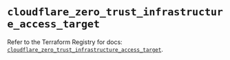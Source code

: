 # `cloudflare_zero_trust_infrastructure_access_target`

Refer to the Terraform Registry for docs: [`cloudflare_zero_trust_infrastructure_access_target`](https://registry.terraform.io/providers/cloudflare/cloudflare/4.50.0/docs/resources/zero_trust_infrastructure_access_target).
